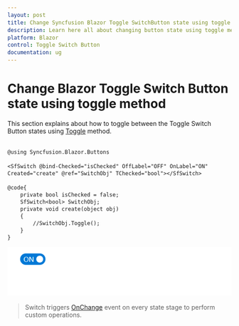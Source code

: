 ```yaml
---
layout: post
title: Change Syncfusion Blazor Toggle SwitchButton state using toggle method
description: Learn here all about changing button state using toggle method in Syncfusion Blazor Toggle Switch Button component and more.
platform: Blazor
control: Toggle Switch Button 
documentation: ug
---
```


# Change Blazor Toggle Switch Button state using toggle method

This section explains about how to toggle between the Toggle Switch Button states using [Toggle](https://help.syncfusion.com/cr/blazor/Syncfusion.Blazor.Buttons.SfSwitch-1.html) method.

```cshtml

@using Syncfusion.Blazor.Buttons

<SfSwitch @bind-Checked="isChecked" OffLabel="OFF" OnLabel="ON" Created="create" @ref="SwitchObj" TChecked="bool"></SfSwitch>

@code{
    private bool isChecked = false;
    SfSwitch<bool> SwitchObj;
    private void create(object obj)
    {
        //SwitchObj.Toggle();
    }
}

```

![Changing Blazor Toggle Switch Button State](./../images/blazor-toggle-switch-button-state.png)

> Switch triggers [OnChange](https://help.syncfusion.com/cr/blazor/Syncfusion.Blazor.Buttons.SfSwitch-1.html) event on every state stage to perform custom operations.